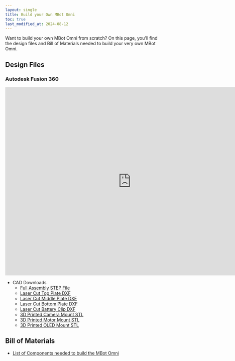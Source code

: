 ```yaml
---
layout: single
title: Build your Own MBot Omni
toc: true
last_modified_at: 2024-08-12
---
```


Want to build your own MBot Omni from scratch? On this page, you'll find the design files and Bill of Materials needed to build your very own MBot Omni.

## Design Files

### Autodesk Fusion 360

<iframe src="https://umich2673.autodesk360.com/shares/public/SHd38bfQT1fb47330c9980a39d618e3327df?mode=embed" width="800" height="600" allowfullscreen="true" webkitallowfullscreen="true" mozallowfullscreen="true"  frameborder="0"></iframe>

- CAD Downloads
  - [Full Assembly STEP File](https://www.dropbox.com/scl/fi/9e6kv3k20v82b5hdut68n/MBot-Omni-Raspberry-Pi-2023-Full-Assembly.stp?rlkey=kn6khdh6zmvo64flqzfoqa01w&dl=0)
  - [Laser Cut Top Plate DXF](https://www.dropbox.com/scl/fi/wx4l88us06eawbwpjaa6x/Omni-Top-Plate-2023.dxf?rlkey=53k0hwb42ya1gn1tsyp46enml&dl=0)
  - [Laser Cut Middle Plate DXF](https://www.dropbox.com/scl/fi/1mm33pi1gqlo1wbvvdx1u/Omni-Middle-Plate-2023.dxf?rlkey=zi0of6tef786cusnzscu1kadq&dl=0)
  - [Laser Cut Bottom Plate DXF](https://www.dropbox.com/scl/fi/nb14hcfsek2obpey05q4d/Omni-Bottom-Plate-2023.dxf?rlkey=98ibkkn8mydywfxee7muaov5v&dl=0)
  - [Laser Cut Battery Clip DXF](https://www.dropbox.com/scl/fi/y2e5qqra6bz3351x4xmau/Battery-Clip.dxf?rlkey=n1n6009ux23dd2zckoqx1c5r3&dl=0)
  - [3D Printed Camera Mount STL](https://www.dropbox.com/scl/fi/8nfjd7ia1h9z1fxdtbtqx/MBot-Camera-Mount-Angled.stl?rlkey=6af1v0k3zehhjgtpkp3mw1n4x&dl=0)
  - [3D Printed Motor Mount STL](https://www.dropbox.com/scl/fi/jg96lskozyztngsft5ou6/MBot-Motor-Mount.stl?rlkey=p4woj1pharj43px08k8djggtt&dl=0)
  - [3D Printed OLED Mount STL](https://www.dropbox.com/scl/fi/i5ck251c750exismp18h5/Omni-OLED-Mount.stl?rlkey=fl20xofdsh4wh6k2xm8yvyr1m&e=1&st=6dc730m8&dl=0)
    
## Bill of Materials

- [List of Components needed to build the MBot Omni](https://docs.google.com/spreadsheets/d/e/2PACX-1vTlfZYGW5uTrodWvTuyBI73t9LXLWAg7amZ9u0v1jE5wkCKM_sxEJ8NUUory6qmYT6ifWYVy3ZNxnM_/pubhtml?gid=1533986544&single=true)

